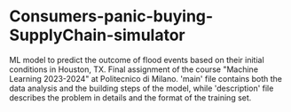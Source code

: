 # Consumers-panic-buying-SupplyChain-simulator
ML model to predict the outcome of flood events based on their initial conditions in Houston, TX. Final assignment of the course "Machine Learning 2023-2024" at Politecnico di Milano.
'main' file contains both the data analysis and the building steps of the model, while 'description' file describes the problem in details and the format of the training set.
